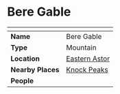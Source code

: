 # Bere Gable

| []() | |
| --- | --- |
| **Name** | Bere Gable |
| **Type** | Mountain |
| **Location** | [Eastern Astor](../regions/eastern-astor.md) |
| **Nearby Places** | [Knock Peaks](knock-peaks.md) |
| **People** | |